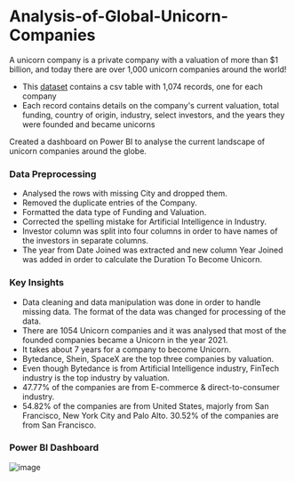 # Analysis-of-Global-Unicorn-Companies

A unicorn company is a private company with a valuation of more than $1 billion, and today there are over 1,000 unicorn companies around the world!

* This [dataset](https://www.mavenanalytics.io/blog/maven-unicorn-challenge) contains a csv table with 1,074 records, one for each company
* Each record contains details on the company's current valuation, total funding, country of origin, industry, select investors, and the years they were founded and became unicorns

Created a dashboard on Power BI to analyse the current landscape of unicorn companies around the globe. 

### Data Preprocessing

*	Analysed the rows with missing City and dropped them.
*	Removed the duplicate entries of the Company.
*	Formatted the data type of Funding and Valuation.
*	Corrected the spelling mistake for Artificial Intelligence in Industry.
*	Investor column was split into four columns in order to have names of the investors in separate columns.
*	The year from Date Joined was extracted and new column Year Joined was added in order to calculate the Duration To Become Unicorn.

### Key Insights

*	Data cleaning and data manipulation was done in order to handle missing data. The format of the data was changed for processing of the data.
*	There are 1054 Unicorn companies and it was analysed that most of the founded companies became a Unicorn in the year 2021. 
*	It takes about 7 years for a company to become Unicorn.
*	Bytedance, Shein, SpaceX are the top three companies by valuation.
*	Even though Bytedance is from Artificial Intelligence industry, FinTech industry is the top industry by valuation.
*	47.77% of the companies are from E-commerce & direct-to-consumer industry.
*	54.82% of the companies are from United States, majorly from San Francisco, New York City and Palo Alto. 30.52% of the companies are from San Francisco.

### Power BI Dashboard 

![image](https://user-images.githubusercontent.com/75059347/171550445-cf17a05f-34e6-4db3-8249-9d571b824765.png)
